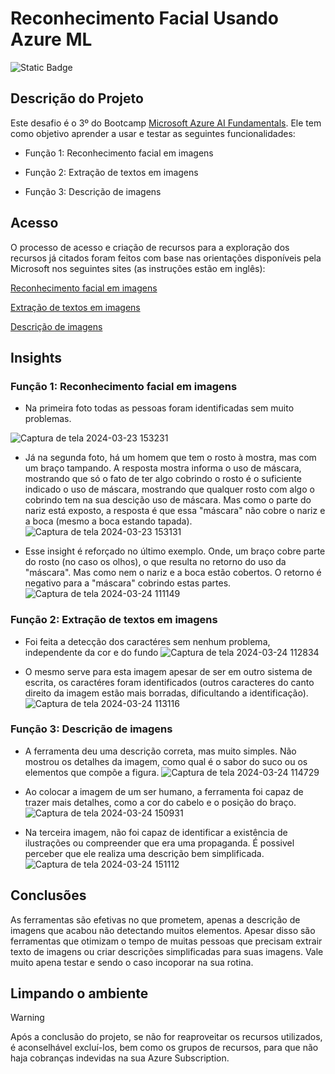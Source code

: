 # Reconhecimento Facial Usando Azure ML

![Static Badge](https://img.shields.io/badge/Status_Projeto:-Concluído_(24/Mar/2024)-green)

## Descrição do Projeto

Este desafio é o 3º do Bootcamp [Microsoft Azure AI Fundamentals](https://web.dio.me/track/microsoft-azure-ai-fundamentals). Ele tem como objetivo aprender a usar e testar as seguintes funcionalidades:

- Função 1: Reconhecimento facial em imagens

- Função 2: Extração de textos em imagens

- Função 3: Descrição de imagens

## Acesso

O processo de acesso e criação de recursos para a exploração dos recursos já citados foram feitos com base nas orientações disponíveis pela Microsoft nos seguintes sites (as instruções estão em inglês):

[Reconhecimento facial em imagens](https://microsoftlearning.github.io/mslearn-ai-fundamentals/Instructions/Labs/04-face.html)

[Extração de textos em imagens](https://microsoftlearning.github.io/mslearn-ai-fundamentals/Instructions/Labs/05-ocr.html)

[Descrição de imagens](https://microsoftlearning.github.io/mslearn-ai-fundamentals/Instructions/Labs/03-image-analysis.html)

## Insights

### Função 1: Reconhecimento facial em imagens

- Na primeira foto todas as pessoas foram identificadas sem muito problemas.

![Captura de tela 2024-03-23 153231](https://github.com/Natythy/Reconhecimento-facial-usando-Azure-ML/assets/88320974/a9d007f2-cd01-43d4-b0cb-70879aa71674)

- Já na segunda foto, há um homem que tem o rosto à mostra, mas com um braço tampando. A resposta mostra informa o uso de máscara, mostrando que só o fato de ter algo cobrindo o rosto é o suficiente  indicado o uso de máscara, mostrando que qualquer rosto com algo o cobrindo tem na sua descição uso de máscara. Mas como o parte do nariz está exposto, a resposta é que essa "máscara" não cobre o nariz e a boca (mesmo a boca estando tapada).
![Captura de tela 2024-03-23 153131](https://github.com/Natythy/Reconhecimento-facial-usando-Azure-ML/assets/88320974/28c0955f-5cc0-41af-863f-6df80bbd0dcb)

- Esse insight é reforçado no último exemplo. Onde, um braço cobre parte do rosto (no caso os olhos), o que resulta no retorno do uso da "máscara". Mas como nem o nariz e a boca estão cobertos. O retorno é negativo para a "máscara" cobrindo estas partes.
![Captura de tela 2024-03-24 111149](https://github.com/Natythy/Reconhecimento-facial-usando-Azure-ML/assets/88320974/7c9e71ff-c6a3-46dd-87f2-d1d09cf45f90)

### Função 2: Extração de textos em imagens

- Foi feita a detecção dos caractéres sem nenhum problema, independente da cor e do fundo
![Captura de tela 2024-03-24 112834](https://github.com/Natythy/Reconhecimento-facial-usando-Azure-ML/assets/88320974/1dcb12a0-c854-487b-9424-0ed3c8b6db59)

- O mesmo serve para esta imagem apesar de ser em outro sistema de escrita, os caractéres foram identificados (outros caracteres do canto direito da imagem estão mais borradas, dificultando a identificação).
![Captura de tela 2024-03-24 113116](https://github.com/Natythy/Reconhecimento-facial-usando-Azure-ML/assets/88320974/8691e67a-8b77-43ca-a040-b6950b0dce2a)

### Função 3: Descrição de imagens

- A ferramenta deu uma descrição correta, mas muito simples. Não mostrou os detalhes da imagem, como qual é o sabor do suco ou os elementos que compõe a figura.
![Captura de tela 2024-03-24 114729](https://github.com/Natythy/Reconhecimento-facial-usando-Azure-ML/assets/88320974/12ad7773-e829-43a6-a53e-6ce4d638ada4)

- Ao colocar a imagem de um ser humano, a ferramenta foi capaz de trazer mais detalhes, como a cor do cabelo e o posição do braço.
![Captura de tela 2024-03-24 150931](https://github.com/Natythy/Reconhecimento-facial-usando-Azure-ML/assets/88320974/f91d3cd0-6ebb-4cc5-b86f-dd3e5e4d8aa2)

- Na terceira imagem, não foi capaz de identificar a existência de ilustrações ou compreender que era uma propaganda. É possivel perceber que ele realiza uma descrição bem simplificada.
![Captura de tela 2024-03-24 151112](https://github.com/Natythy/Reconhecimento-facial-usando-Azure-ML/assets/88320974/60ffc011-2531-4485-a5e0-04f195779846)

## Conclusões

As ferramentas são efetivas no que prometem, apenas a descrição de imagens que acabou não detectando muitos elementos. Apesar disso são ferramentas que otimizam o tempo de muitas pessoas que precisam extrair texto de imagens ou criar descrições simplificadas para suas imagens. Vale muito apena testar e sendo o caso incoporar na sua rotina.

## Limpando o ambiente

> [!WARNING]
> Após a conclusão do projeto, se não for reaproveitar os recursos utilizados, é aconselhável excluí-los, bem como os grupos de recursos, para que não haja cobranças indevidas na sua Azure Subscription.
